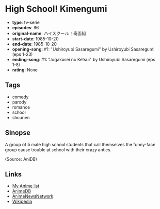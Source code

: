 # High School! Kimengumi

-   **type**: tv-serie
-   **episodes**: 86
-   **original-name**: ハイスクール！奇面組
-   **start-date**: 1985-10-20
-   **end-date**: 1985-10-20
-   **opening-song**: #1: "Ushiroyubi Sasaregumi" by Ushiroyubi Sasaregumi (eps 1-23)
-   **ending-song**: #1: "Jogakusei no Ketsui" by Ushiroyubi Sasaregumi (eps 1-8)
-   **rating**: None

## Tags

-   comedy
-   parody
-   romance
-   school
-   shounen

## Sinopse

A group of 5 male high school students that call themselves the funny-face group cause trouble at school with their crazy antics.

(Source: AniDB)

## Links

-   [My Anime list](https://myanimelist.net/anime/714/High_School_Kimengumi)
-   [AnimeDB](http://anidb.info/perl-bin/animedb.pl?show=anime&aid=1356)
-   [AnimeNewsNetwork](http://www.animenewsnetwork.com/encyclopedia/anime.php?id=1414)
-   [Wikipedia](http://en.wikipedia.org/wiki/High_School!_Kimengumi)

